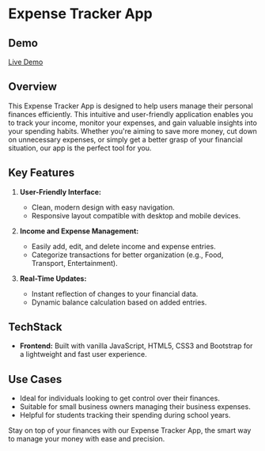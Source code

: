# Expense Tracker App

## Demo

[Live Demo](https://expensetracker-fc.netlify.app/)

## Overview

This Expense Tracker App is designed to help users manage their personal finances efficiently. This intuitive and user-friendly application enables you to track your income, monitor your expenses, and gain valuable insights into your spending habits. Whether you're aiming to save more money, cut down on unnecessary expenses, or simply get a better grasp of your financial situation, our app is the perfect tool for you.

## Key Features

1. **User-Friendly Interface:**

   - Clean, modern design with easy navigation.
   - Responsive layout compatible with desktop and mobile devices.

2. **Income and Expense Management:**

   - Easily add, edit, and delete income and expense entries.
   - Categorize transactions for better organization (e.g., Food, Transport, Entertainment).

3. **Real-Time Updates:**

   - Instant reflection of changes to your financial data.
   - Dynamic balance calculation based on added entries.

## TechStack

- **Frontend:** Built with vanilla JavaScript, HTML5, CSS3 and Bootstrap for a lightweight and fast user experience.

## Use Cases

- Ideal for individuals looking to get control over their finances.
- Suitable for small business owners managing their business expenses.
- Helpful for students tracking their spending during school years.

Stay on top of your finances with our Expense Tracker App, the smart way to manage your money with ease and precision.
